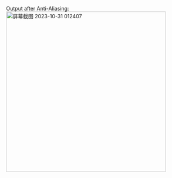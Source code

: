 Output after Anti-Aliasing:
<img width="435" alt="屏幕截图 2023-10-31 012407" src="https://github.com/MauraLxy/CG-path-tracing/assets/100116002/3c06383b-822c-48ef-b0ac-3813d9f336d0">
